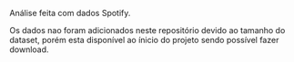 Análise feita com dados Spotify.

Os dados nao foram adicionados neste repositório devido ao tamanho do dataset, porém esta disponível ao ínicio do projeto sendo possível fazer download.
